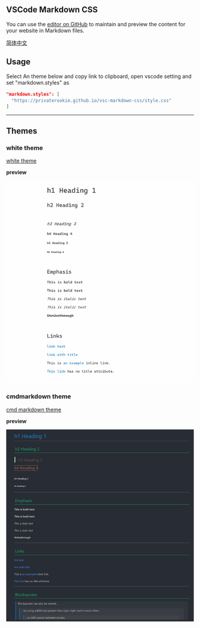 ## VSCode Markdown CSS

You can use the [editor on GitHub](https://github.com/PrivateRookie/vsc-markdown-css/edit/master/README.md) to maintain and preview the content for your website in Markdown files.

[简体中文](https://privaterookie.github.io/vsc-markdown-css/README_CN)

## Usage

Select An theme below and copy link to clipboard, open vscode setting and set "markdown.styles" as 

```json
"markdown.styles": [
  "https://privaterookie.github.io/vsc-markdown-css/style.css"
]
```

---

## Themes

### white theme

[white theme](https://privaterookie.github.io/vsc-markdown-css/white/style.css)

**preview**

![preview](./white/preview.png)



### cmdmarkdown theme

[cmd markdown theme](https://privaterookie.github.io/vsc-markdown-css/cmdmarkdown/style.css)

**preview**

![preview](./cmdmarkdown/preview.png)
